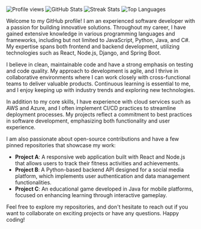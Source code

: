 ![Profile views](https://komarev.com/ghpvc/?username=arnarasgeir948&color=blue&style=flat)
![GitHub Stats](https://github-readme-stats.vercel.app/api?username=arnarasgeir948&show_icons=true&theme=radical)
![Streak Stats](https://github-readme-streak-stats.herokuapp.com/?user=arnarasgeir948&theme=radical)
![Top Languages](https://github-readme-stats.vercel.app/api/top-langs/?username=arnarasgeir948&layout=compact&theme=radical)

Welcome to my GitHub profile! I am an experienced software developer with a passion for building innovative solutions. Throughout my career, I have gained extensive knowledge in various programming languages and frameworks, including but not limited to JavaScript, Python, Java, and C#. My expertise spans both frontend and backend development, utilizing technologies such as React, Node.js, Django, and Spring Boot.

I believe in clean, maintainable code and have a strong emphasis on testing and code quality. My approach to development is agile, and I thrive in collaborative environments where I can work closely with cross-functional teams to deliver valuable products. Continuous learning is essential to me, and I enjoy keeping up with industry trends and exploring new technologies.

In addition to my core skills, I have experience with cloud services such as AWS and Azure, and I often implement CI/CD practices to streamline deployment processes. My projects reflect a commitment to best practices in software development, emphasizing both functionality and user experience.

I am also passionate about open-source contributions and have a few pinned repositories that showcase my work:

- **Project A**: A responsive web application built with React and Node.js that allows users to track their fitness activities and achievements.
- **Project B**: A Python-based backend API designed for a social media platform, which implements user authentication and data management functionalities.
- **Project C**: An educational game developed in Java for mobile platforms, focused on enhancing learning through interactive gameplay.

Feel free to explore my repositories, and don't hesitate to reach out if you want to collaborate on exciting projects or have any questions. Happy coding!
